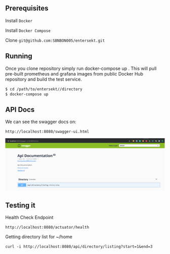 ## Prerequisites

Install `Docker`

Install `Docker Compose`

Clone `git@github.com:SBNBON005/entersekt.git`

## Running

Once you clone repository simply run docker-compose up . This will pull pre-built prometheus and grafana images from public Docker Hub repository and build the test service.

```
$ cd /path/to/entersekt//directory
$ docker-compose up
```

## API Docs
We can see the swagger docs on:

```
http://localhost:8080/swagger-ui.html
```

![alt text](swagger.png)


## Testing it

Health Check Endpoint
```
http://localhost:8080/actuator/health
```

Getting directory list for ~/home

```
curl -i http://localhost:8080/api/directory/listing?start=1&end=3
```